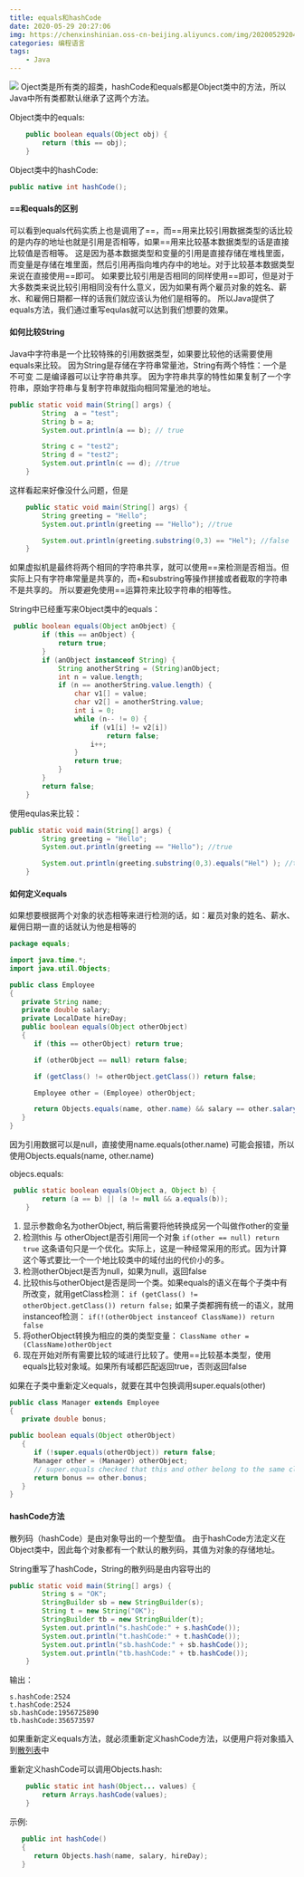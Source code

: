 ```yaml
---
title: equals和hashCode
date: 2020-05-29 20:27:06
img: https://chenxinshinian.oss-cn-beijing.aliyuncs.com/img/20200529204403.jpg
categories: 编程语言
tags:
    - Java
---
```


<img src="https://chenxinshinian.oss-cn-beijing.aliyuncs.com/img/20200529204403.jpg"></img>
Oject类是所有类的超类，hashCode和equals都是Object类中的方法，所以Java中所有类都默认继承了这两个方法。

Object类中的equals:
```java
    public boolean equals(Object obj) {
        return (this == obj);
    }
```



Object类中的hashCode:
```java
public native int hashCode();
```

#### ==和equals的区别
可以看到equals代码实质上也是调用了==，而==用来比较引用数据类型的话比较的是内存的地址也就是引用是否相等，如果==用来比较基本数据类型的话是直接比较值是否相等。
这是因为基本数据类型和变量的引用是直接存储在堆栈里面，而变量是存储在堆里面，然后引用再指向堆内存中的地址。对于比较基本数据类型来说在直接使用==即可。
如果要比较引用是否相同的同样使用==即可，但是对于大多数类来说比较引用相同没有什么意义，因为如果有两个雇员对象的姓名、薪水、和雇佣日期都一样的话我们就应该认为他们是相等的。
所以Java提供了equals方法，我们通过重写equlas就可以达到我们想要的效果。

#### 如何比较String
Java中字符串是一个比较特殊的引用数据类型，如果要比较他的话需要使用equals来比较。
因为String是存储在字符串常量池，String有两个特性：一个是不可变 二是编译器可以让字符串共享。
因为字符串共享的特性如果复制了一个字符串，原始字符串与复制字符串就指向相同常量池的地址。
```java
public static void main(String[] args) {
        String  a = "test";
        String b = a;
        System.out.println(a == b); // true

        String c = "test2";
        String d = "test2";
        System.out.println(c == d); //true
    }
```
这样看起来好像没什么问题，但是
```java
    public static void main(String[] args) {
        String greeting = "Hello";
        System.out.println(greeting == "Hello"); //true

        System.out.println(greeting.substring(0,3) == "Hel"); //false
    }
```
如果虚拟机是最终将两个相同的字符串共享，就可以使用==来检测是否相当。但实际上只有字符串常量是共享的，而+和substring等操作拼接或者截取的字符串不是共享的。
所以要避免使用==运算符来比较字符串的相等性。

String中已经重写来Object类中的equals：
```java
 public boolean equals(Object anObject) {
        if (this == anObject) {
            return true;
        }
        if (anObject instanceof String) {
            String anotherString = (String)anObject;
            int n = value.length;
            if (n == anotherString.value.length) {
                char v1[] = value;
                char v2[] = anotherString.value;
                int i = 0;
                while (n-- != 0) {
                    if (v1[i] != v2[i])
                        return false;
                    i++;
                }
                return true;
            }
        }
        return false;
    }
```
使用equlas来比较：
```java
public static void main(String[] args) {
        String greeting = "Hello";
        System.out.println(greeting == "Hello"); //true

        System.out.println(greeting.substring(0,3).equals("Hel") ); //true
    }
```

#### 如何定义equals
如果想要根据两个对象的状态相等来进行检测的话，如：雇员对象的姓名、薪水、雇佣日期一直的话就认为他是相等的

```java
package equals;

import java.time.*;
import java.util.Objects;

public class Employee
{
   private String name;
   private double salary;
   private LocalDate hireDay;
   public boolean equals(Object otherObject)
   {
      if (this == otherObject) return true;

      if (otherObject == null) return false;

      if (getClass() != otherObject.getClass()) return false;

      Employee other = (Employee) otherObject;

      return Objects.equals(name, other.name) && salary == other.salary && Objects.equals(hireDay, other.hireDay);
   }
}
```

因为引用数据可以是null，直接使用name.equals(other.name) 可能会报错，所以使用Objects.equals(name, other.name)

objecs.equals:
```java
 public static boolean equals(Object a, Object b) {
        return (a == b) || (a != null && a.equals(b));
    }
```


1. 显示参数命名为otherObject, 稍后需要将他转换成另一个叫做作other的变量
2. 检测this 与 otherObject是否引用同一个对象
`if(other == null) return true`
这条语句只是一个优化。实际上，这是一种经常采用的形式。因为计算这个等式要比一个一个地比较类中的域付出的代价小的多。
3. 检测otherObject是否为null，如果为null，返回false
4. 比较this与otherObject是否是同一个类。如果equals的语义在每个子类中有所改变，就用getClass检测：
`if (getClass() != otherObject.getClass()) return false;`
如果子类都拥有统一的语义，就用instanceof检测：
`if(!(otherObject instanceof ClassName)) return false`
5. 将otherObject转换为相应的类的类型变量：
`ClassName other = (ClassName)otherObject`
6. 现在开始对所有需要比较的域进行比较了。使用==比较基本类型，使用equals比较对象域。如果所有域都匹配返回true，否则返回false

如果在子类中重新定义equals，就要在其中包换调用super.equals(other)

```java
public class Manager extends Employee
{
   private double bonus;

public boolean equals(Object otherObject)
   {
      if (!super.equals(otherObject)) return false;
      Manager other = (Manager) otherObject;
      // super.equals checked that this and other belong to the same class
      return bonus == other.bonus;
   }
}
```


#### hashCode方法
散列码（hashCode）是由对象导出的一个整型值。
由于hashCode方法定义在Object类中，因此每个对象都有一个默认的散列码，其值为对象的存储地址。

String重写了hashCode，String的散列码是由内容导出的

```java
public static void main(String[] args) {
        String s = "OK";
        StringBuilder sb = new StringBuilder(s);
        String t = new String("OK");
        StringBuilder tb = new StringBuilder(t);
        System.out.println("s.hashCode:" + s.hashCode());
        System.out.println("t.hashCode:" + t.hashCode());
        System.out.println("sb.hashCode:" + sb.hashCode());
        System.out.println("tb.hashCode:" + tb.hashCode());
    }
```
输出：
```
s.hashCode:2524
t.hashCode:2524
sb.hashCode:1956725890
tb.hashCode:356573597
```

如果重新定义equals方法，就必须重新定义hashCode方法，以便用户将对象插入到<a href="https://baike.baidu.com/item/%E5%93%88%E5%B8%8C%E8%A1%A8">散列表</a>中

重新定义hashCode可以调用Objects.hash:
```java
    public static int hash(Object... values) {
        return Arrays.hashCode(values);
    }
```

示例:
```java
   public int hashCode()
   {
      return Objects.hash(name, salary, hireDay); 
   }

```
